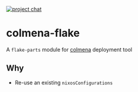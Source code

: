 [![project chat](https://img.shields.io/badge/zulip-join_chat-brightgreen.svg)](https://nixos.zulipchat.com/#narrow/stream/413949-haskell-flake)

# colmena-flake

A `flake-parts` module for [colmena](https://github.com/zhaofengli/colmena) deployment tool

## Why

- Re-use an existing `nixosConfigurations`
